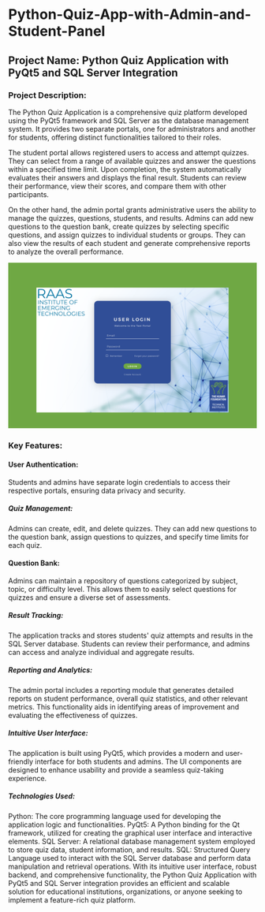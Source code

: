 # Python-Quiz-App-with-Admin-and-Student-Panel

## Project Name: Python Quiz Application with PyQt5 and SQL Server Integration

### Project Description:
The Python Quiz Application is a comprehensive quiz platform developed using the PyQt5 framework and SQL Server as the database management system. It provides two separate portals, one for administrators and another for students, offering distinct functionalities tailored to their roles.

The student portal allows registered users to access and attempt quizzes. They can select from a range of available quizzes and answer the questions within a specified time limit. Upon completion, the system automatically evaluates their answers and displays the final result. Students can review their performance, view their scores, and compare them with other participants.

On the other hand, the admin portal grants administrative users the ability to manage the quizzes, questions, students, and results. Admins can add new questions to the question bank, create quizzes by selecting specific questions, and assign quizzes to individual students or groups. They can also view the results of each student and generate comprehensive reports to analyze the overall performance.

<img src="RAAS Webpage.png" />

### Key Features:

#### User Authentication:

Students and admins have separate login credentials to access their respective portals, ensuring data privacy and security.

##### Quiz Management: 

Admins can create, edit, and delete quizzes. They can add new questions to the question bank, assign questions to quizzes, and specify time limits for each quiz.

#### Question Bank:

Admins can maintain a repository of questions categorized by subject, topic, or difficulty level. This allows them to easily select questions for quizzes and ensure a diverse set of assessments.

##### Result Tracking: 

The application tracks and stores students' quiz attempts and results in the SQL Server database. Students can review their performance, and admins can access and analyze individual and aggregate results.

##### Reporting and Analytics:

The admin portal includes a reporting module that generates detailed reports on student performance, overall quiz statistics, and other relevant metrics. This functionality aids in identifying areas of improvement and evaluating the effectiveness of quizzes.

##### Intuitive User Interface:

The application is built using PyQt5, which provides a modern and user-friendly interface for both students and admins. The UI components are designed to enhance usability and provide a seamless quiz-taking experience.

##### Technologies Used:

Python: The core programming language used for developing the application logic and functionalities.
PyQt5: A Python binding for the Qt framework, utilized for creating the graphical user interface and interactive elements.
SQL Server: A relational database management system employed to store quiz data, student information, and results.
SQL: Structured Query Language used to interact with the SQL Server database and perform data manipulation and retrieval operations.
With its intuitive user interface, robust backend, and comprehensive functionality, the Python Quiz Application with PyQt5 and SQL Server integration provides an efficient and scalable solution for educational institutions, organizations, or anyone seeking to implement a feature-rich quiz platform.
